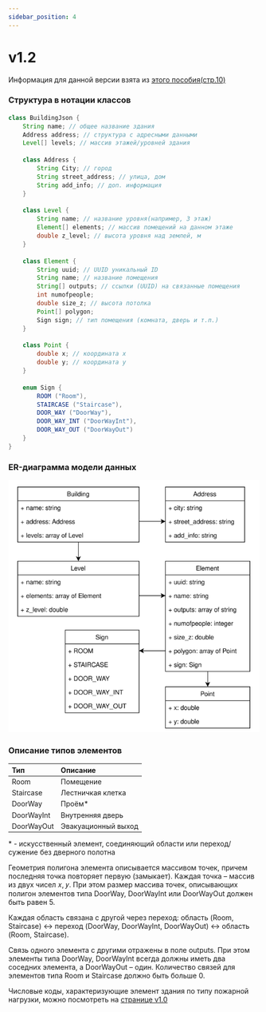 ```yaml
---
sidebar_position: 4
---
```


# v1.2

Информация для данной версии взята из [этого пособия(стр.10)](http://elibrary.udsu.ru/xmlui/bitstream/handle/123456789/21812/306%d0%bb%d0%b1_1000983698_06.06.2023.pdf)

### Структура в нотации классов
```java
class BuildingJson {
    String name; // общее название здания
    Address address; // структура с адресными данными
    Level[] levels; // массив этажей/уровней здания
    
    class Address {
        String City; // город
        String street_address; // улица, дом
        String add_info; // доп. информация
    }
    
    class Level {
        String name; // название уровня(например, 3 этаж)
        Element[] elements; // массив помещений на данном этаже
        double z_level; // высота уровня над землей, м
    }
    
    class Element {
        String uuid; // UUID уникальный ID
        String name; // название помещения
        String[] outputs; // ссылки (UUID) на связанные помещения
        int numofpeople;
        double size_z; // высота потолка
        Point[] polygon;
        Sign sign; // тип помещения (комната, дверь и т.п.)
    }
    
    class Point {
        double x; // координата x
        double y; // координата y
    }
    
    enum Sign {
        ROOM ("Room"),
        STAIRCASE ("Staircase"),
        DOOR_WAY ("DoorWay"),
        DOOR_WAY_INT ("DoorWayInt"),
        DOOR_WAY_OUT ("DoorWayOut")
    }
}
```

### ER-диаграмма модели данных
![ER-диаграмма модели данных](/img/er-diagram_v1.2.png)

### Описание типов элементов

| Тип  | Описание          |
|:-----|:------------------|
| Room | Помещение         |
| Staircase | Лестничкая клетка |
| DoorWay | Проём* |
| DoorWayInt | Внутренняя дверь |
| DoorWayOut | Эвакуационный выход |
\* - искусственный элемент, соединяющий области или переход/сужение без дверного полотна

Геометрия полигона элемента описывается массивом точек,
причем последняя точка повторяет первую (замыкает). Каждая
точка – массив из двух чисел 𝑥, 𝑦. При этом размер
массива точек, описывающих полигон элементов типа DoorWay,
DoorWayInt или DoorWayOut должен быть равен 5.

Каждая область связана с другой через переход:
область (Room, Staircase) ↔ переход (DoorWay, DoorWayInt,
DoorWayOut) ↔ область (Room, Staircase).

Связь одного элемента с другими отражены в поле outputs.
При этом элементы типа DoorWay, DoorWayInt всегда должны
иметь два соседних элемента, а DoorWayOut – один. Количество
связей для элементов типа Room и Staircase должно быть
больше 0.

Числовые коды, характеризующие элемент здания по типу
пожарной нагрузки, можно посмотреть на [странице v1.0](/docs/bim-structure/v1.0.md)